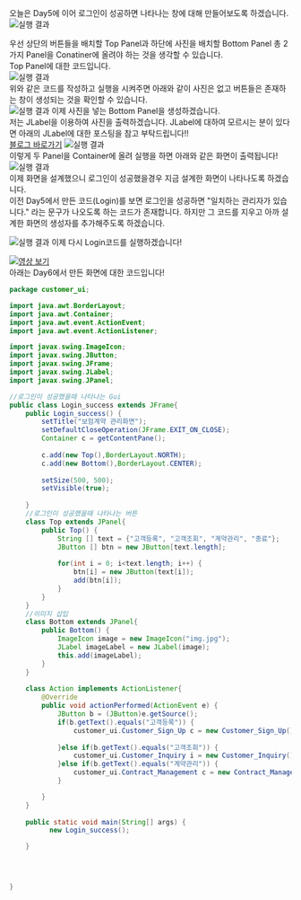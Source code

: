 오늘은 Day5에 이어 로그인이 성공하면 나타나는 창에 대해 만들어보도록 하겠습니다.<br>
![실행 결과](https://github.com/junhyeok1667/JDBC-PROJECT-insurance-/blob/main/Day6/img.png)

우선 상단의 버튼들을 배치할 Top Panel과 하단에 사진을 배치할 Bottom Panel 총 2가지 Panel을 Conatiner에 올려야 하는 것을 생각할 수 있습니다.<br>
Top Panel에 대한 코드입니다.<br>
![실행 결과](https://github.com/junhyeok1667/JDBC-PROJECT-insurance-/blob/main/Day6/img_1.png)
<br>
위와 같은 코드를 작성하고 실행을 시켜주면 아래와 같이 사진은 없고 버튼들은 존재하는 창이 생성되는 것을 확인할 수 있습니다.<br>
![실행 결과](https://github.com/junhyeok1667/JDBC-PROJECT-insurance-/blob/main/Day6/img_2.png)
이제 사진을 넣는 Bottom Panel을 생성하겠습니다.<br>
저는 JLabel을 이용하여 사진을 출력하겠습니다. JLabel에 대하여 모르시는 분이 있다면 아래의 JLabel에 대한 포스팅을 참고 부탁드립니다!!<br>
[블로그 바로가기](https://chillysugar-study.tistory.com/3)
![실행 결과](https://github.com/junhyeok1667/JDBC-PROJECT-insurance-/blob/main/Day6/img_3.png)
<br>
이렇게 두 Panel을 Container에 올려 실행을 하면 아래와 같은 화면이 출력됩니다!<br>
![실행 결과](https://github.com/junhyeok1667/JDBC-PROJECT-insurance-/blob/main/Day6/img_4.png)
<br>
이제 화면을 설계했으니 로그인이 성공했을경우 지금 설계한 화면이 나타나도록 하겠습니다.<br>
이전 Day5에서 만든 코드(Login)를 보면 로그인을 성공하면  "일치하는 관리자가 있습니다." 라는 문구가 나오도록 하는 코드가 존재합니다. 하지만 그 코드를 지우고 아까 설계한 화면의 생성자를 추가해주도록 하겠습니다.<br>

![실행 결과](https://github.com/junhyeok1667/JDBC-PROJECT-insurance-/blob/main/Day6/img_5.png)
이제 다시 Login코드를 실행하겠습니다!<br>

[![영상 보기](Day6.png)](https://tv.kakao.com/v/444929967)<br>
아래는 Day6에서 만든 화면에 대한 코드입니다!<br>

```java
package customer_ui;

import java.awt.BorderLayout;
import java.awt.Container;
import java.awt.event.ActionEvent;
import java.awt.event.ActionListener;

import javax.swing.ImageIcon;
import javax.swing.JButton;
import javax.swing.JFrame;
import javax.swing.JLabel;
import javax.swing.JPanel;

//로그인이 성공했을때 나타나는 Gui
public class Login_success extends JFrame{
	public Login_success() {
		setTitle("보험계약 관리화면");
		setDefaultCloseOperation(JFrame.EXIT_ON_CLOSE);
		Container c = getContentPane();
	
		c.add(new Top(),BorderLayout.NORTH);
		c.add(new Bottom(),BorderLayout.CENTER);
		
		setSize(500, 500);
		setVisible(true);
		
	}
	//로그인이 성공했을때 나타나는 버튼
	class Top extends JPanel{
		public Top() {
			String [] text = {"고객등록", "고객조회", "계약관리", "종료"};
			JButton [] btn = new JButton[text.length];
			
			for(int i = 0; i<text.length; i++) {
				btn[i] = new JButton(text[i]);
				add(btn[i]);
			}
		}
	}
	//이미지 삽입
	class Bottom extends JPanel{
		public Bottom() {
			ImageIcon image = new ImageIcon("img.jpg");
			JLabel imageLabel = new JLabel(image);
			this.add(imageLabel);
		}
	}
	
	class Action implements ActionListener{
		@Override
		public void actionPerformed(ActionEvent e) {
			JButton b = (JButton)e.getSource();
			if(b.getText().equals("고객등록")) {
				customer_ui.Customer_Sign_Up c = new Customer_Sign_Up();
				
			}else if(b.getText().equals("고객조회")) {
				customer_ui.Customer_Inquiry i = new Customer_Inquiry();
			}else if(b.getText().equals("계약관리")) {
				customer_ui.Contract_Management c = new Contract_Management();
			}

		}
	}
	
	public static void main(String[] args) {
	      new Login_success();

	}

	


}


 
